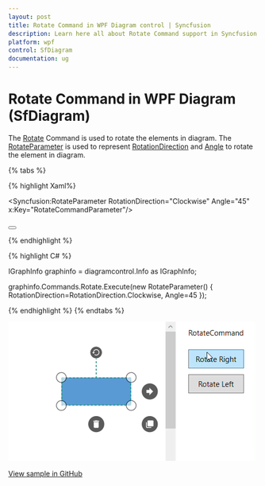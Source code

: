```yaml
---
layout: post
title: Rotate Command in WPF Diagram control | Syncfusion
description: Learn here all about Rotate Command support in Syncfusion WPF Diagram (SfDiagram) control, its elements and more.
platform: wpf
control: SfDiagram
documentation: ug
---
```


# Rotate Command in WPF Diagram (SfDiagram)

The [Rotate](https://help.syncfusion.com/cr/wpf/Syncfusion.UI.Xaml.Diagram.IDiagramCommands.html#Syncfusion_UI_Xaml_Diagram_IDiagramCommands_Rotate) Command is used to rotate the elements in diagram. The [RotateParameter](https://help.syncfusion.com/cr/wpf/Syncfusion.UI.Xaml.Diagram.RotateParameter.html) is used to represent [RotationDirection](https://help.syncfusion.com/cr/wpf/Syncfusion.UI.Xaml.Diagram.RotationDirection.html) and [Angle](https://help.syncfusion.com/cr/wpf/Syncfusion.UI.Xaml.Diagram.RotateParameter.html#Syncfusion_UI_Xaml_Diagram_RotateParameter_Angle) to rotate the element in diagram.

{% tabs %}

{% highlight Xaml%}

<Syncfusion:RotateParameter RotationDirection="Clockwise" Angle="45"  x:Key="RotateCommandParameter"/>

<Button Height="50" Content="Rotate" Name="RotateCommand" Command="Syncfusion:DiagramCommands.Rotate" CommandParameter="{StaticResource RotateCommandParameter }"></Button>

{% endhighlight %}

{% highlight C# %}

IGraphInfo graphinfo = diagramcontrol.Info as IGraphInfo;

graphinfo.Commands.Rotate.Execute(new RotateParameter() 
{ 
    RotationDirection=RotationDirection.Clockwise,
    Angle=45
});

{% endhighlight %}
{% endtabs %}

![Gif for Rotate command](Commands_Images/Commands_Rotate.gif)

[View sample in GitHub](https://github.com/SyncfusionExamples/WPF-Diagram-Examples/tree/master/Samples/Commands/Rotate%20Command)
